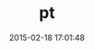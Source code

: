 ---
layout: post
title:  "pt"
repo:   "raul/pt"
date:   2015-02-18 17:01:48
gemurl: http://www.github.com/raul/pt
---